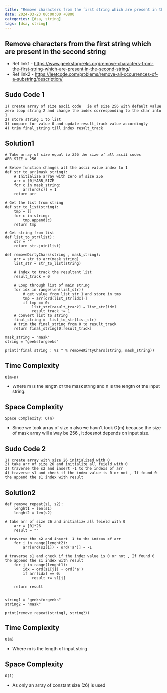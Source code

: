 ```yaml
---
title: "Remove characters from the first string which are present in the second string"
date: 2024-03-23 00:00:00 +0800
categories: [dsa, string]
tags: [dsa, string]
---
```


## Remove characters from the first string which are present in the second string
- Ref link1 - https://www.geeksforgeeks.org/remove-characters-from-the-first-string-which-are-present-in-the-second-string/
- Ref link2 - https://leetcode.com/problems/remove-all-occurrences-of-a-substring/description/

## Sudo Code 1
```
1) create array of size ascii code , ie of size 256 with default value zero loop string 2 and change the index corresponding to the char into 1
2) store string 1 to list
3) compare for value 0 and update result_track value accordingly 
4) trim final_string till index result_track
```
## Solution1
```
# Take array of size equal to 256 the size of all ascii codes
ARR_SIZE = 256

# Below function changes all the ascii value index to 1
def str_to_arr(mask_string):
    # Initialize array with zero of size 256
    arr = [0]*ARR_SIZE
    for c in mask_string:
        arr[ord(c)] = 1
    return arr

# Get the list from string
def str_to_list(string):
    tmp = []
    for c in string:
        tmp.append(c)
    return tmp

# Get string from list
def list_to_str(list):
    str = ""
    return str.join(list)

def removeDirtyChars(string , mask_string):
    arr = str_to_arr(mask_string)
    list_str = str_to_list(string)

    # Index to track the resultant list
    result_track = 0

    # Loop through list of main string
    for idx in range(len(list_str)):
        # get value from list str 1 and store in tmp
        tmp = arr[ord(list_str[idx])]
        if tmp == 0:
            list_str[result_track] = list_str[idx]
            result_track += 1
    # convert list to string
    final_string =  list_to_str(list_str)
    # trim the final_string from 0 to result_track
    return final_string[0:result_track]

mask_string = "mask"
string = "geeksforgeeks"

print("final string : %s " % removeDirtyChars(string, mask_string))
```

## Time Complexity
```
O(m+n) 
```
- Where m is the length of the mask string and n is the length of the input string. 

## Space Complexity
``
Space Complexity: O(n)
``
- Since we took array of size n also we havn't took O(m) because the size of mask array will alway be 256 , it doesnot depends on input size.

## Sudo Code 2
```
1) create array with size 26 initialized with 0
2) take arr of size 26 and initialize all feield with 0
3) traverse the s2 and insert -1 to the indexs of arr
4) traverse s1 and check if the index value is 0 or not , If found 0 the append the s1 index with result
```
## Solution2
```
def remove_repeat(s1, s2):
    lenght1 = len(s1)
    lenght2 = len(s2)

# take arr of size 26 and initialize all feield with 0
    arr = [0]*26
    result = ""

# traverse the s2 and insert -1 to the indexs of arr
    for i in range(lenght2):
        arr[ord(s2[i]) - ord('a')] = -1

# traverse s1 and check if the index value is 0 or not , If found 0 the append the s1 index with result
    for j in range(lenght1):
        idx = ord(s1[j]) - ord('a')
        if arr[idx] == 0:
            result += s1[j]

    return result


string1 = "geeksforgeeks"
string2 = "mask"

print(remove_repeat(string1, string2))

```
## Time Complexity
```
O(m) 
```
- Where m is the length of input string

## Space Complexity
```
O(1) 
```
- As only an array of constant size (26) is used
